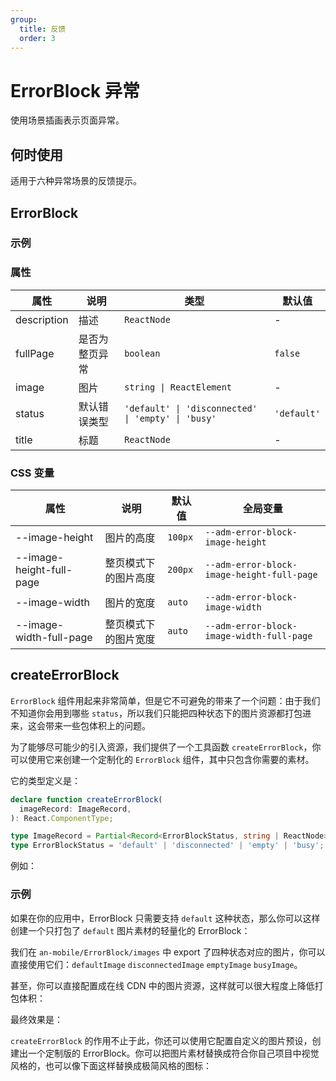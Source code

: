 ```yaml
---
group:
  title: 反馈
  order: 3
---
```


# ErrorBlock 异常

使用场景插画表示页面异常。

## 何时使用

适用于六种异常场景的反馈提示。

## ErrorBlock

### 示例

<code src="./demos/demo-basic.tsx"></code>

<code src="./demos/demo-full-page.tsx"></code>

<code src="./demos/demo2.tsx"></code>

### 属性

| 属性        | 说明           | 类型                                               | 默认值      |
| ----------- | -------------- | -------------------------------------------------- | ----------- |
| description | 描述           | `ReactNode`                                        | -           |
| fullPage    | 是否为整页异常 | `boolean`                                          | `false`     |
| image       | 图片           | `string \| ReactElement`                           | -           |
| status      | 默认错误类型   | `'default' \| 'disconnected' \| 'empty' \| 'busy'` | `'default'` |
| title       | 标题           | `ReactNode`                                        | -           |

### CSS 变量

| 属性                     | 说明                 | 默认值  | 全局变量                                   |
| ------------------------ | -------------------- | ------- | ------------------------------------------ |
| --image-height           | 图片的高度           | `100px` | `--adm-error-block-image-height`           |
| --image-height-full-page | 整页模式下的图片高度 | `200px` | `--adm-error-block-image-height-full-page` |
| --image-width            | 图片的宽度           | `auto`  | `--adm-error-block-image-width`            |
| --image-width-full-page  | 整页模式下的图片宽度 | `auto`  | `--adm-error-block-image-width-full-page`  |

## createErrorBlock

`ErrorBlock` 组件用起来非常简单，但是它不可避免的带来了一个问题：由于我们不知道你会用到哪些 `status`，所以我们只能把四种状态下的图片资源都打包进来，这会带来一些包体积上的问题。

为了能够尽可能少的引入资源，我们提供了一个工具函数 `createErrorBlock`，你可以使用它来创建一个定制化的 `ErrorBlock` 组件，其中只包含你需要的素材。

它的类型定义是：

```ts
declare function createErrorBlock(
  imageRecord: ImageRecord,
): React.ComponentType;

type ImageRecord = Partial<Record<ErrorBlockStatus, string | ReactNode>>;
type ErrorBlockStatus = 'default' | 'disconnected' | 'empty' | 'busy';
```

例如：

### 示例

如果在你的应用中，ErrorBlock 只需要支持 `default` 这种状态，那么你可以这样创建一个只打包了 `default` 图片素材的轻量化的 ErrorBlock：

<!-- ```jsx
import {defaultImage} from 'an-mobile/ErrorBlock/images'

const ErrorBlock = createErrorBlock({
  'default': defaultImage,
})
``` -->

我们在 `an-mobile/ErrorBlock/images` 中 export 了四种状态对应的图片，你可以直接使用它们：`defaultImage` `disconnectedImage` `emptyImage` `busyImage`。

甚至，你可以直接配置成在线 CDN 中的图片资源，这样就可以很大程度上降低打包体积：

<!-- ```jsx
const ErrorBlock = createErrorBlock({
  'empty': 'https://gw.alipayobjects.com/zos/bmw-prod/7a2970f8-9247-4196-b3b3-2d0218c18b59.svg',
})
``` -->

最终效果是：

<code src="./demos/demo-3.tsx"></code>

`createErrorBlock` 的作用不止于此，你还可以使用它配置自定义的图片预设，创建出一个定制版的 ErrorBlock。你可以把图片素材替换成符合你自己项目中视觉风格的，也可以像下面这样替换成极简风格的图标：

<code src="./demos/demo-4.tsx"></code>
